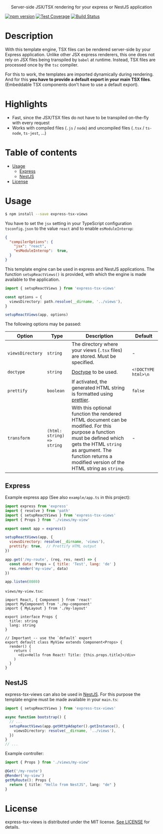 <div align="center">
  <p>Server-side JSX/TSX rendering for your express or NestJS application</p>
</div>

[![npm version](https://badge.fury.io/js/express-tsx-views.svg)](https://www.npmjs.com/package/express-tsx-views)
[![Test Coverage][coveralls-image]][coveralls-url]
[![Build Status][build-image]][build-url]

# Description <!-- omit in toc -->

With this template engine, TSX files can be rendered server-side by your Express application. Unlike other JSX express renderers, this one does not rely on JSX files being transpiled by `babel` at runtime. Instead, TSX files are processed once by the `tsc` compiler.

For this to work, the templates are imported dynamically during rendering. And for this **you have to provide a default export in your main TSX files**. (Embeddable TSX components don't have to use a default export). 

# Highlights <!-- omit in toc -->

- Fast, since the JSX/TSX files do not have to be transpiled on-the-fly with every request
- Works with compiled files (`.js` / `node`) and uncompiled files (`.tsx` / `ts-node`, `ts-jest`, ...)

# Table of contents <!-- omit in toc -->

- [Usage](#usage)
  - [Express](#express)
  - [NestJS](#nestjs)
- [License](#license)

# Usage

```sh
$ npm install --save express-tsx-views
```

You have to set the `jsx` setting in your TypeScript configuration `tsconfig.json` to the value `react` and to enable `esModuleInterop`:

```json
{
  "compilerOptions": {
    "jsx": "react",
    "esModuleInterop":  true,
  }
}
```

This template engine can be used in express and NestJS applications. The function `setupReactViews()` is provided, with which the engine is made available to the application.

```ts
import { setupReactViews } from 'express-tsx-views'

const options = {
  viewsDirectory: path.resolve(__dirname, '../views'),
}

setupReactViews(app, options)
```

The following options may be passed:

 Option | Type | Description | Default 
--------|------|-------------|---------
`viewsDirectory` | `string` | The directory where your views (`.tsx` files) are stored. Must be specified. | -
`doctype` | `string` | [Doctype](https://developer.mozilla.org/en-US/docs/Glossary/Doctype) to be used. | `<!DOCTYPE html>\n`
`prettify` | `boolean` | If activated, the generated HTML string is formatted using [prettier](https://github.com/prettier/prettier). | `false`
`transform` | `(html: string) => string` | With this optional function the rendered HTML document can be modified. For this purpose a function must be defined which gets the HTML `string` as argument. The function returns a modified version of the HTML string as `string`. | -

## Express

Example express app (See also `example/app.ts` in this project):

```js
import express from 'express'
import { resolve } from 'path'
import { setupReactViews } from 'express-tsx-views'
import { Props } from './views/my-view'

export const app = express()

setupReactViews(app, {
  viewsDirectory: resolve(__dirname, 'views'),
  prettify: true,  // Prettify HTML output
})

app.get('/my-route', (req, res, next) => {
  const data: Props = { title: 'Test', lang: 'de' }
  res.render('my-view', data)
})

app.listen(8080)
```

`views/my-view.tsx`:

```tsx
import React, { Component } from 'react'
import MyComponent from './my-component'
import { MyLayout } from './my-layout'

export interface Props {
  title: string
  lang: string
}

// Important -- use the `default` export
export default class MyView extends Component<Props> {
  render() {
    return (
      <div>Hello from React! Title: {this.props.title}</div>
    )
  }
}
```

## NestJS

express-tsx-views can also be used in [NestJS](https://nestjs.com/). For this purpose the template engine must be made available in your `main.ts`:

```ts
import { setupReactViews } from 'express-tsx-views'

async function bootstrap() {
  // ...
  setupReactViews(app.getHttpAdapter().getInstance(), {
    viewsDirectory: resolve(__dirname, '../views'),
  })
}
// ...
```

Example controller:

```ts
import { Props } from './views/my-view'

@Get('/my-route')
@Render('my-view')
getMyRoute(): Props {
  return { title: "Hello from NestJS", lang: "de" }
}
```

# License

express-tsx-views is distributed under the MIT license. [See LICENSE](./LICENSE) for details.

[coveralls-image]: https://img.shields.io/coveralls/pmb0/express-tsx-views/master.svg
[coveralls-url]: https://coveralls.io/r/pmb0/express-tsx-views?branch=master
[build-image]: https://github.com/pmb0/express-tsx-views/workflows/Tests/badge.svg
[build-url]: https://github.com/pmb0/express-tsx-views/actions?query=workflow%3ATests
